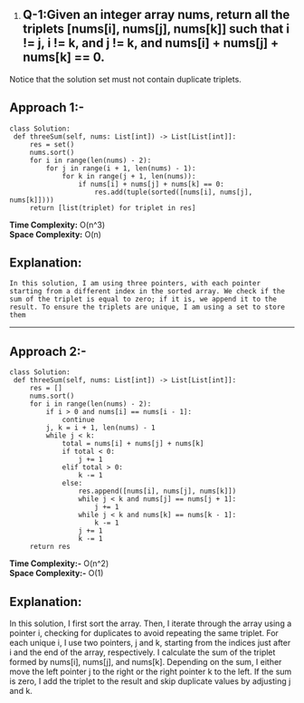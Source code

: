 1. ## Q-1:Given an integer array nums, return all the triplets [nums[i], nums[j], nums[k]] such that i != j, i != k, and j != k, and nums[i] + nums[j] + nums[k] == 0.

Notice that the solution set must not contain duplicate triplets.

  ## Approach 1:-

   ```
   class Solution:  
    def threeSum(self, nums: List[int]) -> List[List[int]]:  
        res = set() 
        nums.sort()  
        for i in range(len(nums) - 2):  
            for j in range(i + 1, len(nums) - 1):  
                for k in range(j + 1, len(nums)):  
                    if nums[i] + nums[j] + nums[k] == 0:  
                        res.add(tuple(sorted([nums[i], nums[j], nums[k]]))) 
        return [list(triplet) for triplet in res]  
   ```

   **Time Complexity:** O(n^3)  
   **Space Complexity:** O(n)

   ## Explanation:
    In this solution, I am using three pointers, with each pointer starting from a different index in the sorted array. We check if the sum of the triplet is equal to zero; if it is, we append it to the result. To ensure the triplets are unique, I am using a set to store them

   ***

   ## Approach 2:-

   ```
   class Solution:  
    def threeSum(self, nums: List[int]) -> List[List[int]]:  
        res = []  
        nums.sort()  
        for i in range(len(nums) - 2):  
            if i > 0 and nums[i] == nums[i - 1]:   
                continue  
            j, k = i + 1, len(nums) - 1  
            while j < k:  
                total = nums[i] + nums[j] + nums[k]  
                if total < 0:  
                    j += 1  
                elif total > 0:  
                    k -= 1  
                else:  
                    res.append([nums[i], nums[j], nums[k]])  
                    while j < k and nums[j] == nums[j + 1]: 
                        j += 1  
                    while j < k and nums[k] == nums[k - 1]:   
                        k -= 1  
                    j += 1  
                    k -= 1  
        return res  

   ```

   **Time Complexity:-** O(n^2)  
   **Space Complexity:-** O(1)

   ## Explanation:

   In this solution, I first sort the array. Then, I iterate through the array using a pointer i, checking for duplicates to avoid repeating the same triplet. For each unique i, I use two pointers, j and k, starting from the indices just after i and the end of the array, respectively. I calculate the sum of the triplet formed by nums[i], nums[j], and nums[k]. Depending on the sum, I either move the left pointer j to the right or the right pointer k to the left. If the sum is zero, I add the triplet to the result and skip duplicate values by adjusting j and k.